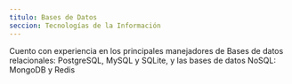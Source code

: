 ```yaml
---
titulo: Bases de Datos
seccion: Tecnologías de la Información
---
```


Cuento con experiencia en los principales manejadores de Bases de datos relacionales: PostgreSQL, MySQL y SQLite, y las bases de datos NoSQL: MongoDB y Redis